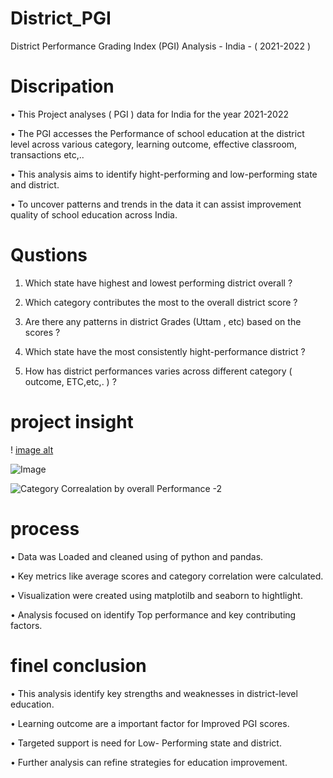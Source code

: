# District_PGI
District Performance Grading Index (PGI) Analysis - India - ( 2021-2022 )

# Discripation 
•	This Project analyses ( PGI ) data for India for the year 2021-2022

•	The PGI accesses the Performance of school education at the district level across various category, learning outcome, effective classroom, transactions etc,..

•	This analysis aims to identify hight-performing and low-performing state and district.

•	To uncover patterns and trends in the data it can assist improvement quality of school education across India.

 # Qustions 
1.	Which state have highest and lowest performing district overall ?

2.	Which category contributes the most to the overall district score ?

3.	Are there any patterns in district Grades (Uttam , etc) based on the scores ?

4.	Which state have the most consistently hight-performance district ?

5.	How has district performances varies across different category ( outcome, ETC,etc,. )   ?

# project insight
! [image alt](https://github.com/JMK-26/District_PGI/blob/472ab1b22fc67133b579506bad4fe76b4939f284/Top.jpg.jpg)

![Image](https://github.com/user-attachments/assets/d7604e78-f8cb-4d9c-9152-4015c7beac09)


![Category Correalation by overall Performance -2](https://github.com/user-attachments/assets/4b198884-4665-4261-92c6-2f6561e9885b)




# process
•	Data was Loaded and cleaned using of python and pandas.

•	Key metrics like average scores and category correlation were calculated.

•	Visualization were created using matplotilb and seaborn to hightlight.

•	Analysis focused on identify Top performance and key contributing factors.

# finel conclusion
•	This analysis identify key strengths and weaknesses in district-level education.

•	Learning outcome are a important factor for Improved PGI scores.

•	Targeted support is need for Low- Performing state and district.

•	Further analysis can refine strategies for education improvement. 












